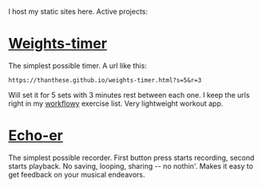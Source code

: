I host my static sites here. Active projects:

# [Weights-timer](https://thanthese.github.io/weights-timer.html)

The simplest possible timer. A url like this:

    https://thanthese.github.io/weights-timer.html?s=5&r=3

Will set it for 5 sets with 3 minutes rest between each one. I keep the urls right in my [workflowy](https://workflowy.com) exercise list. Very lightweight workout app.

# [Echo-er](https://thanthese.github.io/echo-er.html)

The simplest possible recorder. First button press starts recording, second starts playback. No saving, looping, sharing -- no nothin'. Makes it easy to get feedback on your musical endeavors.

